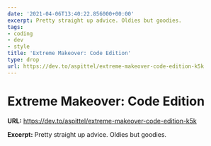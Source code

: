 ```yaml
---
date: '2021-04-06T13:40:22.856000+00:00'
excerpt: Pretty straight up advice. Oldies but goodies.
tags:
- coding
- dev
- style
title: 'Extreme Makeover: Code Edition'
type: drop
url: https://dev.to/aspittel/extreme-makeover-code-edition-k5k
---
```


# Extreme Makeover: Code Edition

**URL:** https://dev.to/aspittel/extreme-makeover-code-edition-k5k

**Excerpt:** Pretty straight up advice. Oldies but goodies.
